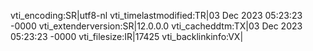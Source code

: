 vti_encoding:SR|utf8-nl
vti_timelastmodified:TR|03 Dec 2023 05:23:23 -0000
vti_extenderversion:SR|12.0.0.0
vti_cacheddtm:TX|03 Dec 2023 05:23:23 -0000
vti_filesize:IR|17425
vti_backlinkinfo:VX|
